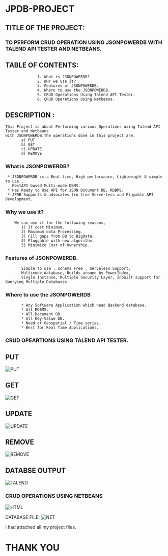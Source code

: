 # JPDB-PROJECT
## TITLE OF THE PROJECT: 
### TO PERFORM CRUD OPERATION USING JSONPOWERDB WITH TALEND API TESTER AND NETBEANS.

## TABLE OF CONTENTS: 
                  1. What is JSONPOWERDB?
                  2. WHY we use it?
                  3. Features of JSONPOWERDB.
                  4. Where to use the JSONPOWERDB.
                  5. CRUD Operations Using Talend API Tester.
                  6. CRUD Operations Using Netbeans.
                  
 ## DESCRIPTION :
    This Project is about Performing various Operations using Talend API Tester and Netbeans
    with JSONPOWERDB.The operations done in this project are,
           a) PUT
           b) GET
           c) UPDATE
           d) REMOVE
  
 ### What is JSONPOWERDB?
     * JSONPOWERDB is a Real-time, High performance, Lightweight & simple to use ,
       RestAPI based Multi-mode DBMS.
     * Has Ready to Use API for JSON Document DB, RDBMS.
     * JPDB Supports & advocates fro true Serverless and Playable API Development.
 ### Why we use it?  
        We can use it for the following reasons,
           1) It cost Minimum.
           2) Maximum data Processing.
           3) Fill gaps from DB to BigData.
           4) Pluggable with new algorithm.
           5) Minimize Cost of Ownership.
  ### Features of JSONPOWERDB.
           Simple to use , schema Free , Serveless Support, 
           Multimode database, Builds around by PowerIndex,
           Single Instance, Multiple Security Layer, Inbuilt support for Querying Multiple Databases.
   ### Where to use the JSONPOWERDB
           * Any Software Application which need Backend database.
           * All RDBMS. 
           * All Document DB. 
           * All Key-Value DB. 
           * Need of Geospatial / Time series. 
           * Best for Real Time Applications. 
   
   ### CRUD OPEARTIONS USING TALEND API TESTER.
   ## PUT
   ![PUT](https://user-images.githubusercontent.com/98580303/183055654-af75ddcb-3094-46ee-8250-ce6976b19776.PNG)
   ## GET
   ![GET](https://user-images.githubusercontent.com/98580303/183055091-4ddf6abd-76ff-49ab-8eae-cb3f17c09ece.PNG)
   ## UPDATE
   ![UPDATE](https://user-images.githubusercontent.com/98580303/183055693-ddee80f4-3d39-4165-a889-d875b5276858.PNG)
   ## REMOVE
   ![REMOVE](https://user-images.githubusercontent.com/98580303/183055667-58c160c8-a292-404d-b53e-aca4f3279d90.PNG)
   ## DATABSE OUTPUT
   ![TALEND](https://user-images.githubusercontent.com/98580303/183057136-3dbbef48-69dd-4fa2-af74-564cc28fd325.PNG)
      
   ### CRUD OPERATIONS USING NETBEANS    
   ![HTML](https://user-images.githubusercontent.com/98580303/183057124-a8069a5c-f10a-4a98-ab1b-3ae44d28e342.PNG)
   
   DATABASE FILE:
   ![NET](https://user-images.githubusercontent.com/98580303/183057135-feac0072-90d5-4ba9-aa39-c819c4959d9a.PNG)


   I had attached all my project files.
   
   # THANK YOU
         
                  
